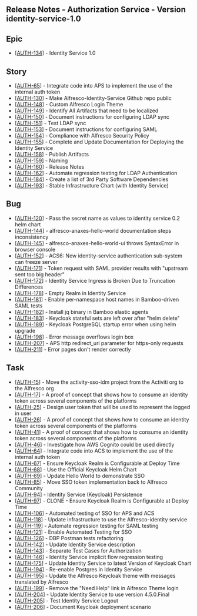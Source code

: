 
## Release Notes - Authorization Service - Version identity-service-1.0
                                                                                                    
<h2>Epic
</h2>
<ul>
<li>[<a href='https://issues.alfresco.com/jira/browse/AUTH-134'>AUTH-134</a>] -         Identity Service 1.0
</li>
</ul>
    
<h2>Story
</h2>
<ul>
<!--
<li>[<a href='https://issues.alfresco.com/jira/browse/AUTH-2'>AUTH-2</a>] -         Education in SSO and related Technologies
</li>
-->
<li>[<a href='https://issues.alfresco.com/jira/browse/AUTH-65'>AUTH-65</a>] -         Integrate code into APS to implement the use of the internal auth token
</li>
<!--
<li>[<a href='https://issues.alfresco.com/jira/browse/AUTH-77'>AUTH-77</a>] -         Identity Service 0.1
</li>
<li>[<a href='https://issues.alfresco.com/jira/browse/AUTH-95'>AUTH-95</a>] -         Identity Service 0.2
</li>
-->
<li>[<a href='https://issues.alfresco.com/jira/browse/AUTH-130'>AUTH-130</a>] -         Make Alfresco-Identity-Service Github repo public
</li>
<!--
<li>[<a href='https://issues.alfresco.com/jira/browse/AUTH-135'>AUTH-135</a>] -         CLONE - Identity Service 0.2
</li>
-->
<li>[<a href='https://issues.alfresco.com/jira/browse/AUTH-148'>AUTH-148</a>] -         Custom Alfresco Login Theme
</li>
<li>[<a href='https://issues.alfresco.com/jira/browse/AUTH-149'>AUTH-149</a>] -         Identify All Artifacts that need to be localized
</li>
<li>[<a href='https://issues.alfresco.com/jira/browse/AUTH-150'>AUTH-150</a>] -         Document instructions for configuring LDAP sync 
</li>
<li>[<a href='https://issues.alfresco.com/jira/browse/AUTH-151'>AUTH-151</a>] -         Test LDAP sync 
</li>
<li>[<a href='https://issues.alfresco.com/jira/browse/AUTH-153'>AUTH-153</a>] -         Document instructions for configuring SAML
</li>
<li>[<a href='https://issues.alfresco.com/jira/browse/AUTH-154'>AUTH-154</a>] -         Compliance with Alfresco Security Policy
</li>
<li>[<a href='https://issues.alfresco.com/jira/browse/AUTH-155'>AUTH-155</a>] -         Complete and Update Documentation for Deploying the Identity Service
</li>
<!--
<li>[<a href='https://issues.alfresco.com/jira/browse/AUTH-156'>AUTH-156</a>] -         Transfer of Knowledge
</li>
<li>[<a href='https://issues.alfresco.com/jira/browse/AUTH-157'>AUTH-157</a>] -         Ready-To-Release Checklist
</li>
-->
<li>[<a href='https://issues.alfresco.com/jira/browse/AUTH-158'>AUTH-158</a>] -         Publish Artifacts
</li>
<li>[<a href='https://issues.alfresco.com/jira/browse/AUTH-159'>AUTH-159</a>] -         Naming
</li>
<li>[<a href='https://issues.alfresco.com/jira/browse/AUTH-160'>AUTH-160</a>] -         Release Notes
</li>
<!--
<li>[<a href='https://issues.alfresco.com/jira/browse/AUTH-161'>AUTH-161</a>] -         Identity Service Support Matrix
</li>
-->
<li>[<a href='https://issues.alfresco.com/jira/browse/AUTH-162'>AUTH-162</a>] -         Automate regression testing for LDAP Authentication
</li>
<li>[<a href='https://issues.alfresco.com/jira/browse/AUTH-184'>AUTH-184</a>] -         Create a list of 3rd Party Software Dependencies 
</li>
<li>[<a href='https://issues.alfresco.com/jira/browse/AUTH-193'>AUTH-193</a>] -         Stable Infrastructure Chart (with Identity Service)
</li>
</ul>
                                                                                                                                                            
<h2>Bug
</h2>
<ul>
<li>[<a href='https://issues.alfresco.com/jira/browse/AUTH-120'>AUTH-120</a>] -         Pass the secret name as values to identity service 0.2 helm chart
</li>
<li>[<a href='https://issues.alfresco.com/jira/browse/AUTH-144'>AUTH-144</a>] -         alfresco-anaxes-hello-world documentation steps inconsistency
</li>
<li>[<a href='https://issues.alfresco.com/jira/browse/AUTH-145'>AUTH-145</a>] -         alfresco-anaxes-hello-world-ui throws SyntaxError in browser console
</li>
<li>[<a href='https://issues.alfresco.com/jira/browse/AUTH-152'>AUTH-152</a>] -         ACS6: New identity-service authentication sub-system can freeze server
</li>
<li>[<a href='https://issues.alfresco.com/jira/browse/AUTH-171'>AUTH-171</a>] -         Token request with SAML provider results with &quot;upstream sent too big header&quot;
</li>
<li>[<a href='https://issues.alfresco.com/jira/browse/AUTH-172'>AUTH-172</a>] -         Identity Service Ingress is Broken Due to Truncation Differences
</li>
<li>[<a href='https://issues.alfresco.com/jira/browse/AUTH-178'>AUTH-178</a>] -         Empty Realm in Identity Service
</li>
<li>[<a href='https://issues.alfresco.com/jira/browse/AUTH-181'>AUTH-181</a>] -         Enable per-namespace host names in Bamboo-driven SAML tests
</li>
<li>[<a href='https://issues.alfresco.com/jira/browse/AUTH-182'>AUTH-182</a>] -         Install jq binary in Bamboo elastic agents
</li>
<li>[<a href='https://issues.alfresco.com/jira/browse/AUTH-183'>AUTH-183</a>] -         Keycloak stateful sets are left over after &quot;helm delete&quot;
</li>
<li>[<a href='https://issues.alfresco.com/jira/browse/AUTH-189'>AUTH-189</a>] -         Keycloak PostgreSQL startup error when using helm upgrade
</li>
<li>[<a href='https://issues.alfresco.com/jira/browse/AUTH-198'>AUTH-198</a>] -         Error message overflows login box 
</li>
<li>[<a href='https://issues.alfresco.com/jira/browse/AUTH-207'>AUTH-207</a>] -         APS http redirect_uri parameter for https-only requests
</li>
<li>[<a href='https://issues.alfresco.com/jira/browse/AUTH-211'>AUTH-211</a>] -         Error pages don&#39;t render correctly
</li>
</ul>
            
<h2>        Task
</h2>
<ul>
<li>[<a href='https://issues.alfresco.com/jira/browse/AUTH-15'>AUTH-15</a>] -         Move the activity-sso-idm project from the Activiti org to the Alfresco org
</li>
<li>[<a href='https://issues.alfresco.com/jira/browse/AUTH-17'>AUTH-17</a>] -         A proof of concept that shows how to consume an identity token across several components of the platforms
</li>
<li>[<a href='https://issues.alfresco.com/jira/browse/AUTH-25'>AUTH-25</a>] -         Design user token that will be used to represent the logged in user
</li>
<li>[<a href='https://issues.alfresco.com/jira/browse/AUTH-26'>AUTH-26</a>] -         A proof of concept that shows how to consume an identity token across several components of the platforms
</li>
<li>[<a href='https://issues.alfresco.com/jira/browse/AUTH-41'>AUTH-41</a>] -         A proof of concept that shows how to consume an identity token across several components of the platforms	
</li>
<li>[<a href='https://issues.alfresco.com/jira/browse/AUTH-46'>AUTH-46</a>] -         Investigate how AWS Cognito could be used directly
</li>
<li>[<a href='https://issues.alfresco.com/jira/browse/AUTH-64'>AUTH-64</a>] -         Integrate code into ACS to implement the use of the internal auth token
</li>
<li>[<a href='https://issues.alfresco.com/jira/browse/AUTH-67'>AUTH-67</a>] -         Ensure Keycloak Realm is Configurable at Deploy Time
</li>
<li>[<a href='https://issues.alfresco.com/jira/browse/AUTH-68'>AUTH-68</a>] -         Use the Official Keycloak Helm Chart
</li>
<li>[<a href='https://issues.alfresco.com/jira/browse/AUTH-69'>AUTH-69</a>] -         Update Hello World to demonstrate SSO
</li>
<li>[<a href='https://issues.alfresco.com/jira/browse/AUTH-85'>AUTH-85</a>] -         Move SSO token implementation back to Alfresco Community
</li>
<li>[<a href='https://issues.alfresco.com/jira/browse/AUTH-94'>AUTH-94</a>] -         Identity Service (Keycloak) Persistence
</li>
<!--
<li>[<a href='https://issues.alfresco.com/jira/browse/AUTH-96'>AUTH-96</a>] -         Identity Service 0.3
</li>
-->
<li>[<a href='https://issues.alfresco.com/jira/browse/AUTH-97'>AUTH-97</a>] -         CLONE - Ensure Keycloak Realm is Configurable at Deploy Time
</li>
<li>[<a href='https://issues.alfresco.com/jira/browse/AUTH-106'>AUTH-106</a>] -         Automated testing of SSO for APS and ACS
</li>
<li>[<a href='https://issues.alfresco.com/jira/browse/AUTH-118'>AUTH-118</a>] -         Update infrastructure to use the Alfresco-identity service 
</li>
<li>[<a href='https://issues.alfresco.com/jira/browse/AUTH-119'>AUTH-119</a>] -         Automate regression testing for SAML testing 
</li>
<li>[<a href='https://issues.alfresco.com/jira/browse/AUTH-121'>AUTH-121</a>] -         Enable Automated Testing for SSO 
</li>
<li>[<a href='https://issues.alfresco.com/jira/browse/AUTH-126'>AUTH-126</a>] -         DBP Postman tests refactoring
</li>
<li>[<a href='https://issues.alfresco.com/jira/browse/AUTH-142'>AUTH-142</a>] -         Update Identity Service description 
</li>
<li>[<a href='https://issues.alfresco.com/jira/browse/AUTH-143'>AUTH-143</a>] -         Separate Test Cases for Authorization
</li>
<li>[<a href='https://issues.alfresco.com/jira/browse/AUTH-146'>AUTH-146</a>] -         Identity Service implicit flow regression testing
</li>
<li>[<a href='https://issues.alfresco.com/jira/browse/AUTH-175'>AUTH-175</a>] -         Update Identity Service to latest Version of Keycloak Chart
</li>
<li>[<a href='https://issues.alfresco.com/jira/browse/AUTH-194'>AUTH-194</a>] -         Re-enable Postgres in Identity Service
</li>
<li>[<a href='https://issues.alfresco.com/jira/browse/AUTH-195'>AUTH-195</a>] -         Update the Alfresco Keycloak theme with messages translated by Alfresco
</li>
<li>[<a href='https://issues.alfresco.com/jira/browse/AUTH-199'>AUTH-199</a>] -         Remove the &quot;Need Help&quot; link in Alfresco Theme login
</li>
<li>[<a href='https://issues.alfresco.com/jira/browse/AUTH-204'>AUTH-204</a>] -         Update Identity Service to use version 4.5.0.Final
</li>
<li>[<a href='https://issues.alfresco.com/jira/browse/AUTH-205'>AUTH-205</a>] -         Test Identity Service Logout
</li>
<li>[<a href='https://issues.alfresco.com/jira/browse/AUTH-206'>AUTH-206</a>] -         Document Keycloak deployment scenario
</li>
</ul>
                                                                    

